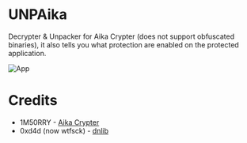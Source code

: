# UNPAika
Decrypter &amp; Unpacker for Aika Crypter (does not support obfuscated binaries), it also tells you what protection are enabled on the protected application.

![App](https://i.imgur.com/e8bm09j.png)

# Credits
- 1M50RRY - [Aika Crypter](https://github.com/1M50RRY/aika-crypter)
- 0xd4d (now wtfsck) - [dnlib](https://github.com/0xd4d/dnlib)
